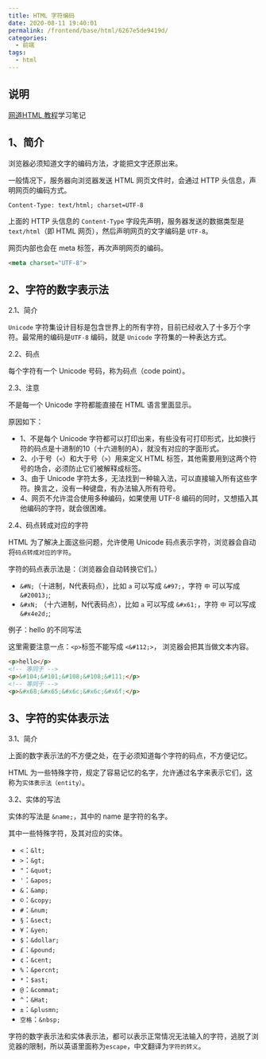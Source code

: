 ```yaml
---
title: HTML 字符编码
date: 2020-08-11 19:40:01
permalink: /frontend/base/html/6267e5de9419d/
categories:
  - 前端
tags:
  - html
---
```


## 说明

[网道HTML 教程](https://wangdoc.com/html)学习笔记

## 1、简介

浏览器必须知道文字的编码方法，才能把文字还原出来。

一般情况下，服务器向浏览器发送 HTML 网页文件时，会通过 HTTP 头信息，声明网页的编码方式。

```text
Content-Type: text/html; charset=UTF-8
```

上面的 HTTP 头信息的 `Content-Type` 字段先声明，服务器发送的数据类型是 `text/html`（即 HTML 网页），然后声明网页的文字编码是 `UTF-8`。

网页内部也会在 meta 标签，再次声明网页的编码。

```html
<meta charset="UTF-8">
```

## 2、字符的数字表示法

2.1、简介

`Unicode` 字符集设计目标是包含世界上的所有字符，目前已经收入了十多万个字符。最常用的编码是`UTF-8` 编码，就是 `Unicode` 字符集的一种表达方式。

2.2、码点

每个字符有一个 Unicode 号码，称为码点（code point）。

2.3、注意

不是每一个 Unicode 字符都能直接在 HTML 语言里面显示。

原因如下：

- 1、不是每个 Unicode 字符都可以打印出来，有些没有可打印形式，比如换行符的码点是十进制的10（十六进制的A），就没有对应的字面形式。
- 2、小于号（`<`）和大于号（`>`）用来定义 HTML 标签，其他需要用到这两个符号的场合，必须防止它们被解释成标签。
- 3、由于 Unicode 字符太多，无法找到一种输入法，可以直接输入所有这些字符。换言之，没有一种键盘，有办法输入所有符号。
- 4、网页不允许混合使用多种编码，如果使用 UTF-8 编码的同时，又想插入其他编码的字符，就会很困难。

2.4、码点转成对应的字符

HTML 为了解决上面这些问题，允许使用 Unicode 码点表示字符，浏览器会自动将`码点转成对应的字符`。

字符的码点表示法是：（浏览器会自动转换它们。）

- `&#N;`（十进制，N代表码点），比如 `a` 可以写成 `&#97;`，字符 `中` 可以写成 `&#20013;`;
- `&#xN;` （十六进制，N代表码点），比如 `a` 可以写成 `&#x61;`，字符 `中` 可以写成 `&#x4e2d;`;

例子：hello 的不同写法

这里需要注意一点：`<p>`标签不能写成 `<&#112;>`， 浏览器会把其当做文本内容。

```html
<p>hello</p>
<!-- 等同于 -->
<p>&#104;&#101;&#108;&#108;&#111;</p>
<!-- 等同于 -->
<p>&#x68;&#x65;&#x6c;&#x6c;&#x6f;</p>
```

## 3、字符的实体表示法

3.1、简介

上面的数字表示法的不方便之处，在于必须知道每个字符的码点，不方便记忆。

HTML 为一些特殊字符，规定了容易记忆的名字，允许通过名字来表示它们，这称为`实体表示法（entity）`。

3.2、实体的写法

实体的写法是 `&name;`，其中的 name 是字符的名字。

其中一些特殊字符，及其对应的实体。

- `<`：`&lt;`
- `>`：`&gt;`
- `"`：`&quot;`
- `'`：`&apos;`
- `&`：`&amp;`
- `©`：`&copy;`
- `#`：`&num;`
- `§`：`&sect;`
- `¥`：`&yen;`
- `$`：`&dollar;`
- `£`：`&pound;`
- `¢`：`&cent;`
- `%`：`&percnt;`
- `*`：`$ast;`
- `@`：`&commat;`
- `^`：`&Hat;`
- `±`：`&plusmn;`
- `空格`：`&nbsp;`

字符的数字表示法和实体表示法，都可以表示正常情况无法输入的字符，逃脱了浏览器的限制，所以英语里面称为`escape`，中文翻译为`字符的转义`。
